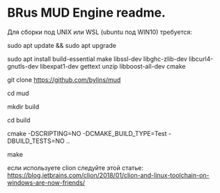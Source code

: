 # BRus MUD Engine readme.
Для сборки под UNIX или WSL  (ubuntu под WIN10) требуется:

sudo apt update && sudo apt upgrade

sudo apt install build-essential make libssl-dev libghc-zlib-dev libcurl4-gnutls-dev libexpat1-dev gettext unzip libboost-all-dev cmake

git clone https://github.com/bylins/mud

cd mud

mkdir build

cd build

cmake -DSCRIPTING=NO -DCMAKE_BUILD_TYPE=Test -DBUILD_TESTS=NO ..

make

если используете clion следуйте этой статье: 
https://blog.jetbrains.com/clion/2018/01/clion-and-linux-toolchain-on-windows-are-now-friends/

